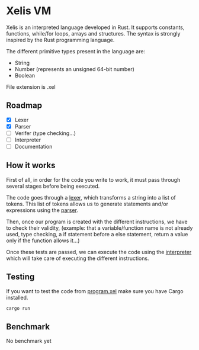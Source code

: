 # Xelis VM

Xelis is an interpreted language developed in Rust. It supports constants, functions, while/for loops, arrays and structures. The syntax is strongly inspired by the Rust programming language.

The different primitive types present in the language are:
- String
- Number (represents an unsigned 64-bit number)
- Boolean

File extension is .xel

## Roadmap

 - [x] Lexer
 - [x] Parser
 - [ ] Verifer (type checking...)
 - [ ] Interpreter 
 - [ ] Documentation

## How it works

First of all, in order for the code you write to work, it must pass through several stages before being executed.

The code goes through a [lexer](https://github.com/Slixe/xelis-vm/blob/master/src/vm/lexer.rs), which transforms a string into a list of tokens. This list of tokens allows us to generate statements and/or expressions using the [parser](https://github.com/Slixe/xelis-vm/blob/master/src/vm/parser.rs).

Then, once our program is created with the different instructions, we have to check their validity, (example: that a variable/function name is not already used, type checking, a if statement before a else statement, return a value only if the function allows it...)

Once these tests are passed, we can execute the code using the [interpreter](https://github.com/Slixe/xelis-vm/blob/master/src/vm/interpreter.rs) which will take care of executing the different instructions.


## Testing

If you want to test the code from [program.xel](https://github.com/Slixe/xelis-vm/blob/master/program.xel)  make sure you have Cargo installed.
```bash
cargo run
```

## Benchmark

No benchmark yet